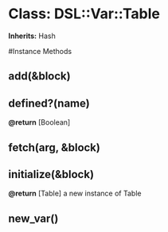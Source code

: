 # Class: DSL::Var::Table
**Inherits:** Hash
    




#Instance Methods
## add(&block) [](#method-i-add)

## defined?(name) [](#method-i-defined?)

**@return** [Boolean] 

## fetch(arg, &block) [](#method-i-fetch)

## initialize(&block) [](#method-i-initialize)

**@return** [Table] a new instance of Table

## new_var() [](#method-i-new_var)

